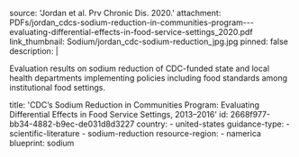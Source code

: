 source: 'Jordan et al. Prv Chronic Dis. 2020.'
attachment: PDFs/jordan_cdcs-sodium-reduction-in-communities-program---evaluating-differential-effects-in-food-service-settings_2020.pdf
link_thumbnail: Sodium/jordan_cdc-sodium-reduction_jpg.jpg
pinned: false
description: |
  <p>Evaluation results on sodium reduction of CDC-funded state and local health departments implementing policies including food standards among institutional food settings.
  </p>
title: 'CDC’s Sodium Reduction in Communities Program: Evaluating Differential Effects in Food Service Settings, 2013–2016'
id: 2668f977-bb34-4882-b9ec-de031d8d3227
country:
  - united-states
guidance-type:
  - scientific-literature
  - sodium-reduction
resource-region:
  - namerica
blueprint: sodium
